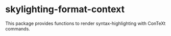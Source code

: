 # skylighting-format-context

This package provides functions to render syntax-highlighting
with ConTeXt commands.

